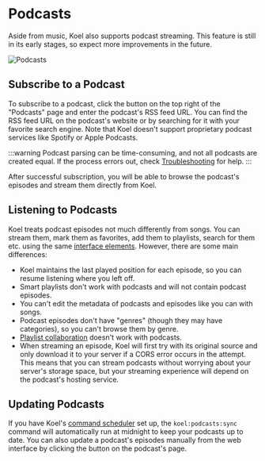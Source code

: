 # Podcasts

Aside from music, Koel also supports podcast streaming. This feature is still in its early stages, so expect more improvements in the future.

![Podcasts](../assets/img/interface/podcasts.avif)

## Subscribe to a Podcast

To subscribe to a podcast, click the <InterfaceIcon :src="plusIcon" /> button on the top right of the "Podcasts" page and enter the podcast's RSS feed URL.
You can find the RSS feed URL on the podcast's website or by searching for it with your favorite search engine.
Note that Koel doesn't support proprietary podcast services like Spotify or Apple Podcasts.

:::warning
Podcast parsing can be time-consuming, and not all podcasts are created equal.
If the process errors out, check [Troubleshooting](../troubleshooting#first-steps) for help.
:::

After successful subscription, you will be able to browse the podcast's episodes and stream them directly from Koel.

## Listening to Podcasts

Koel treats podcast episodes not much differently from songs. You can stream them, mark them as favorites, add them to playlists, search for them etc. using the same
[interface elements](./web-interface.md). However, there are some main differences:

* Koel maintains the last played position for each episode, so you can resume listening where you left off.
* Smart playlists don't work with podcasts and will not contain podcast episodes.
* You can't edit the metadata of podcasts and episodes like you can with songs.
* Podcast episodes don't have "genres" (though they may have categories), so you can't browse them by genre.
* [Playlist collaboration](../plus/collaboration) <PlusBadge /> doesn't work with podcasts.
* When streaming an episode, Koel will first try with its original source and only download it to your server if a CORS error occurs in the attempt. This means that you can stream podcasts without worrying about your server's storage space, but your streaming experience will depend on the podcast's hosting service.

## Updating Podcasts

If you have Koel's [command scheduler](../cli-commands.md#command-scheduling) set up, the `koel:podcasts:sync` command will automatically run at midnight to keep your podcasts up to date.
You can also update a podcast's episodes manually from the web interface by clicking the <InterfaceIcon :src="refreshIcon" alt="Refresh" /> button on the podcast's page.

<script lang="ts" setup>
import plusIcon from '../assets/icons/plus.svg'
import refreshIcon from '../assets/icons/refresh.svg'
</script>

